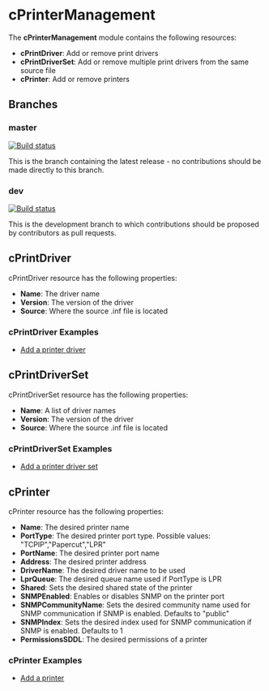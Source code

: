 # cPrinterManagement
The **cPrinterManagement** module contains the following resources:
- **cPrintDriver**: Add or remove print drivers
- **cPrintDriverSet**: Add or remove multiple print drivers from the same source file
- **cPrinter**: Add or remove printers      

## Branches

### master
[![Build status](https://ci.appveyor.com/api/projects/status/k8mfwp3easg4n5au/branch/master?svg=true)](https://ci.appveyor.com/project/limiteddenial/cprintermanagement/branch/master)

This is the branch containing the latest release - no contributions should be made directly to this branch.

### dev
[![Build status](https://ci.appveyor.com/api/projects/status/k8mfwp3easg4n5au/branch/dev?svg=true)](https://ci.appveyor.com/project/limiteddenial/cprintermanagement/branch/dev)

This is the development branch to which contributions should be proposed by contributors as pull requests.

## cPrintDriver 
cPrintDriver resource has the following properties:
- **Name**: The driver name
- **Version**: The version of the driver
- **Source**: Where the source .inf file is located

### cPrintDriver Examples

- [Add a printer driver](/Examples/Sample_cPrintDriver.ps1)

## cPrintDriverSet 
cPrintDriverSet resource has the following properties:
- **Name**: A list of driver names
- **Version**: The version of the driver
- **Source**: Where the source .inf file is located

### cPrintDriverSet Examples

- [Add a printer driver set](/Examples/Sample_cPrintDriverSet.ps1)

## cPrinter
cPrinter resource has the following properties:
- **Name**: The desired printer name
- **PortType**: The desired printer port type. Possible values: "TCPIP","Papercut","LPR"
- **PortName**: The desired printer port name
- **Address**: The desired printer address
- **DriverName**: The desired driver name to be used
- **LprQueue**: The desired queue name used if PortType is LPR
- **Shared**: Sets the desired shared state of the printer
- **SNMPEnabled**: Enables or disables SNMP on the printer port
- **SNMPCommunityName**: Sets the desired community name used for SNMP communication if SNMP is enabled. Defaults to "public"
- **SNMPIndex**: Sets the desired index used for SNMP communication if SNMP is enabled. Defaults to 1
- **PermissionsSDDL**: The desired permissions of a printer

### cPrinter Examples

- [Add a printer](/Examples/Sample_cPrinter.ps1)

